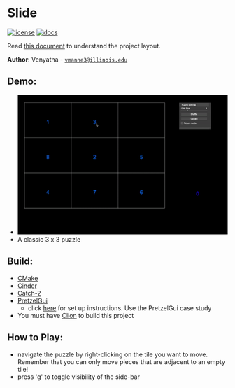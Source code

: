 # Slide

[![license](https://img.shields.io/badge/license-MIT-green)](LICENSE)
[![docs](https://img.shields.io/badge/docs-yes-brightgreen)](docs/README.md)

Read [this document](https://cliutils.gitlab.io/modern-cmake/chapters/basics/structure.html) to understand the project
layout.

**Author**: Venyatha - [`vmanne3@illinois.edu`](mailto:vmanne3@illinois.edu)

**Demo**:
- 
- ![Numbers game](demo/demo.gif)
- A classic 3 x 3 puzzle 

**Build**:
- 
- [CMake](https://cmake.org/)
- [Cinder](https://libcinder.org/)
- [Catch-2](https://github.com/catchorg/Catch2)
- [PretzelGui](https://github.com/cwhitney/PretzelGui)
    - click [here](https://courses.grainger.illinois.edu/cs126/sp2020/notes/cmake/) for set up instructions. Use the PretzelGui case study
- You must have [Clion](https://www.jetbrains.com/clion/download/#section=mac) to build this project    


**How to Play**:
- 
- navigate the puzzle by right-clicking on the tile you want to move. Remember that you can only move pieces that are adjacent to an empty tile!
- press 'g' to toggle visibility of the side-bar